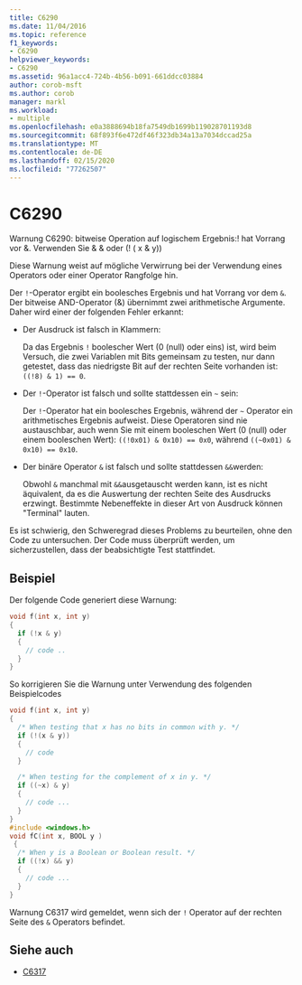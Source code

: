```yaml
---
title: C6290
ms.date: 11/04/2016
ms.topic: reference
f1_keywords:
- C6290
helpviewer_keywords:
- C6290
ms.assetid: 96a1acc4-724b-4b56-b091-661ddcc03884
author: corob-msft
ms.author: corob
manager: markl
ms.workload:
- multiple
ms.openlocfilehash: e0a3888694b18fa7549db1699b119028701193d8
ms.sourcegitcommit: 68f893f6e472df46f323db34a13a7034dccad25a
ms.translationtype: MT
ms.contentlocale: de-DE
ms.lasthandoff: 02/15/2020
ms.locfileid: "77262507"
---
```

# <a name="c6290"></a>C6290
Warnung C6290: bitweise Operation auf logischem Ergebnis:! hat Vorrang vor &. Verwenden Sie & & oder (! ( x & y))

Diese Warnung weist auf mögliche Verwirrung bei der Verwendung eines Operators oder einer Operator Rangfolge hin.

Der `!`-Operator ergibt ein boolesches Ergebnis und hat Vorrang vor dem `&`. Der bitweise AND-Operator (&) übernimmt zwei arithmetische Argumente. Daher wird einer der folgenden Fehler erkannt:

- Der Ausdruck ist falsch in Klammern:

   Da das Ergebnis `!` boolescher Wert (0 (null) oder eins) ist, wird beim Versuch, die zwei Variablen mit Bits gemeinsam zu testen, nur dann getestet, dass das niedrigste Bit auf der rechten Seite vorhanden ist: `((!8) & 1) == 0`.

- Der `!`-Operator ist falsch und sollte stattdessen ein `~` sein:

   Der `!`-Operator hat ein boolesches Ergebnis, während der `~` Operator ein arithmetisches Ergebnis aufweist. Diese Operatoren sind nie austauschbar, auch wenn Sie mit einem booleschen Wert (0 (null) oder einem booleschen Wert): `((!0x01) & 0x10) == 0x0`, während `((~0x01) & 0x10) == 0x10`.

- Der binäre Operator `&` ist falsch und sollte stattdessen `&&`werden:

   Obwohl `&` manchmal mit `&&`ausgetauscht werden kann, ist es nicht äquivalent, da es die Auswertung der rechten Seite des Ausdrucks erzwingt. Bestimmte Nebeneffekte in dieser Art von Ausdruck können "Terminal" lauten.

Es ist schwierig, den Schweregrad dieses Problems zu beurteilen, ohne den Code zu untersuchen. Der Code muss überprüft werden, um sicherzustellen, dass der beabsichtigte Test stattfindet.

## <a name="example"></a>Beispiel

Der folgende Code generiert diese Warnung:

```cpp
void f(int x, int y)
{
  if (!x & y)
  {
    // code ..
  }
}
```

So korrigieren Sie die Warnung unter Verwendung des folgenden Beispielcodes

```cpp
void f(int x, int y)
{
  /* When testing that x has no bits in common with y. */
  if (!(x & y))
  {
    // code
  }

  /* When testing for the complement of x in y. */
  if ((~x) & y)
  {
    // code ...
  }
}
#include <windows.h>
void fC(int x, BOOL y )
 {
  /* When y is a Boolean or Boolean result. */
  if ((!x) && y)
  {
    // code ...
  }
}
```

Warnung C6317 wird gemeldet, wenn sich der `!` Operator auf der rechten Seite des `&` Operators befindet.

## <a name="see-also"></a>Siehe auch

- [C6317](../code-quality/c6317.md)
